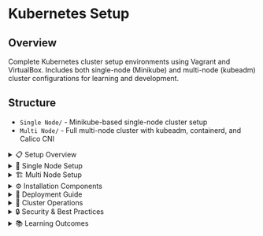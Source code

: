 # Kubernetes Setup

## Overview
Complete Kubernetes cluster setup environments using Vagrant and VirtualBox. Includes both single-node (Minikube) and multi-node (kubeadm) cluster configurations for learning and development.

## Structure
- `Single Node/` - Minikube-based single-node cluster setup
- `Multi Node/` - Full multi-node cluster with kubeadm, containerd, and Calico CNI

<details>
<summary>📋 Setup Overview</summary>

### Purpose
- Learn Kubernetes cluster architecture
- Practice cluster deployment and management
- Understand networking and CNI configuration
- Explore dashboard and monitoring setup

### Kubernetes Architecture
```mermaid
graph TB
    subgraph "Control Plane (Master Node)"
        A[API Server] --> B[etcd]
        A --> C[Scheduler]
        A --> D[Controller Manager]
        E[Cloud Controller Manager] --> A
    end
    
    subgraph "Data Plane (Worker Nodes)"
        F[kubelet] --> G[Container Runtime]
        F --> H[kube-proxy]
        G --> I[Pods]
        H --> J[Service Networking]
    end
    
    subgraph "Add-ons"
        K[DNS - CoreDNS]
        L[Dashboard]
        M[CNI Plugin]
        N[Ingress Controller]
    end
    
    subgraph "External Components"
        O[kubectl Client]
        P[Load Balancer]
        Q[Storage Classes]
    end
    
    A --> F
    O --> A
    P --> H
    M --> I
    K --> I
    
    subgraph "Network Flow"
        R[External Traffic] --> P
        P --> S[NodePort/LoadBalancer]
        S --> T[ClusterIP Service]
        T --> U[Pod Network]
    end
```

### Control Plane Components
- **API Server**: Central management component, REST API endpoint
- **etcd**: Distributed key-value store for cluster state
- **Scheduler**: Assigns pods to nodes based on resource requirements
- **Controller Manager**: Runs controller processes (ReplicaSet, Deployment, etc.)
- **Cloud Controller Manager**: Integrates with cloud provider APIs

### Data Plane Components
- **kubelet**: Node agent that manages pods and containers
- **Container Runtime**: Runs containers (containerd, Docker, CRI-O)
- **kube-proxy**: Network proxy for service discovery and load balancing

### Architecture Comparison
```mermaid
graph TB
    subgraph "Single Node Setup"
        A[Minikube VM] --> B[Docker Driver]
        B --> C[Single Node Cluster]
        C --> D[Built-in Dashboard]
    end
    
    subgraph "Multi Node Setup"
        E[k8s-master] --> F[Control Plane]
        G[k8s-worker1] --> H[Worker Nodes]
        I[k8s-worker2] --> H
        J[k8s-client] --> K[kubectl Client]
        
        F --> L[Calico CNI]
        H --> L
        K --> M[Dashboard Access]
    end
    
    subgraph "Components"
        N[containerd Runtime]
        O[kubeadm Bootstrap]
        P[Calico Networking]
        Q[Kubernetes Dashboard]
    end
```

</details>

<details>
<summary>🚀 Single Node Setup</summary>

### Minikube Configuration
- **VM**: Ubuntu 20.04 (focal64)
- **Resources**: 4 CPU, 6GB RAM
- **Driver**: Docker
- **Kubernetes**: Latest stable version

### Quick Start
```bash
# Navigate to Single Node directory
cd "Single Node"

# Start the VM
vagrant up

# Check status
vagrant status

# SSH into VM
vagrant ssh

# Verify cluster
kubectl get nodes
```

### Features
- **Minikube**: Single-node Kubernetes cluster
- **Docker Driver**: Container runtime
- **Dashboard**: Built-in web UI
- **Metrics Server**: Resource monitoring
- **Addons**: Easy extension management

### Cluster Operations
```bash
# Inside the VM
minikube status
minikube addons list
minikube addons enable dashboard
minikube addons enable metrics-server

# Access dashboard
minikube dashboard --url

# Resource monitoring
kubectl top nodes
kubectl top pods
```

</details>

<details>
<summary>🏗️ Multi Node Setup</summary>

### Cluster Architecture
```mermaid
graph TB
    A[k8s-master<br/>192.168.56.10] --> B[Control Plane]
    C[k8s-worker1<br/>192.168.56.11] --> D[Worker Node]
    E[k8s-worker2<br/>192.168.56.12] --> D
    F[k8s-client<br/>192.168.56.13] --> G[kubectl Client]
    
    B --> H[etcd]
    B --> I[API Server]
    B --> J[Scheduler]
    B --> K[Controller Manager]
    
    D --> L[kubelet]
    D --> M[kube-proxy]
    D --> N[containerd]
    
    subgraph "Network"
        O[Calico CNI]
        P[Pod CIDR: 192.168.0.0/16]
    end
    
    B --> O
    D --> O
```

### VM Configuration
- **Base Image**: Ubuntu 20.04 (focal64)
- **Resources**: 4 CPU, 6GB RAM per node
- **Network**: Private network (192.168.56.x)
- **Runtime**: containerd with CRI enabled

### Automated Setup Process
1. **Common Setup**: All nodes get containerd, kubeadm, kubectl
2. **Master Init**: Control plane initialization with Calico CNI
3. **Worker Join**: Automatic cluster joining using shared tokens
4. **Client Config**: kubectl configuration for cluster access

</details>

<details>
<summary>⚙️ Installation Components</summary>

### Container Runtime (containerd)
```yaml
# containerd configuration
version = 2
[plugins."io.containerd.grpc.v1.cri"]
  sandbox_image = "registry.k8s.io/pause:3.9"
  [plugins."io.containerd.grpc.v1.cri".containerd.runtimes.runc.options]
    SystemdCgroup = true
```

### Kubernetes Components
- **kubeadm**: Cluster bootstrapping tool
- **kubelet**: Node agent
- **kubectl**: Command-line interface
- **Version**: Kubernetes 1.30 stable

### Network Configuration
```bash
# Kernel modules for networking
overlay
br_netfilter

# Sysctl settings
net.bridge.bridge-nf-call-iptables = 1
net.bridge.bridge-nf-call-ip6tables = 1
net.ipv4.ip_forward = 1
```

### CNI Setup (Multi-node)
- **Calico**: Network policy and connectivity
- **Pod CIDR**: 192.168.0.0/16
- **Version**: v3.27.3

</details>

<details>
<summary>🚀 Deployment Guide</summary>

### Single Node Deployment
```bash
# Clone and navigate
cd "Kubernethes Setup/Single Node"

# Start VM
vagrant up

# Verify installation
vagrant ssh -c "kubectl get nodes"
vagrant ssh -c "minikube status"

# Enable dashboard
vagrant ssh -c "minikube addons enable dashboard"
vagrant ssh -c "minikube addons enable metrics-server"
```

### Multi Node Deployment
```bash
# Navigate to Multi Node directory
cd "Kubernethes Setup/Multi Node"

# Start all VMs (order matters)
vagrant up k8s-master
vagrant up k8s-worker1
vagrant up k8s-worker2
vagrant up k8s-client

# Verify cluster
vagrant ssh k8s-client -c "kubectl get nodes -o wide"

# Check pod distribution
vagrant ssh k8s-client -c "kubectl get pods -o wide"
```

### Dashboard Access (Multi-node)
```bash
# Install dashboard
vagrant ssh k8s-client -c "kubectl apply -f https://raw.githubusercontent.com/kubernetes/dashboard/v2.7.0/aio/deploy/recommended.yaml"

# Create admin user and get token
vagrant ssh k8s-client -c "kubectl -n kubernetes-dashboard create token admin-user"

# Start proxy
vagrant ssh k8s-client -c "kubectl proxy --address=0.0.0.0 --disable-filter=true"

# Access at: http://192.168.56.13:8001/api/v1/namespaces/kubernetes-dashboard/services/https:kubernetes-dashboard:/proxy/
```

</details>

<details>
<summary>🔧 Cluster Operations</summary>

### Basic Operations
```bash
# Check cluster status
kubectl get nodes
kubectl get pods --all-namespaces
kubectl cluster-info

# Deploy test application
kubectl create deployment nginx --image=nginx:latest --replicas=3
kubectl expose deployment nginx --port=80 --type=NodePort

# Scale deployment
kubectl scale deployment nginx --replicas=10

# Check pod distribution
kubectl get pods -o wide
```

### Troubleshooting
```mermaid
graph TB
    A[Cluster Issues] --> B[Node Status]
    A --> C[Pod Status]
    A --> D[Network Issues]
    A --> E[Resource Issues]
    
    B --> F[kubectl get nodes]
    C --> G[kubectl describe pod]
    D --> H[kubectl get svc]
    E --> I[kubectl top nodes]
    
    subgraph "Common Fixes"
        J[Restart kubelet]
        K[Check containerd]
        L[Verify CNI]
        M[Resource limits]
    end
```

### Monitoring Commands
```bash
# Resource usage
kubectl top nodes
kubectl top pods

# Cluster events
kubectl get events --sort-by=.metadata.creationTimestamp

# Component status
kubectl get componentstatuses

# Detailed node info
kubectl describe nodes
```

</details>

<details>
<summary>🔒 Security & Best Practices</summary>

### Security Features
- **RBAC**: Role-based access control enabled
- **Network Policies**: Calico network segmentation
- **Service Accounts**: Proper authentication
- **TLS**: Encrypted communication

### Production Considerations
- **High Availability**: Multiple master nodes
- **Backup Strategy**: etcd backup procedures
- **Monitoring**: Prometheus and Grafana integration
- **Logging**: Centralized log aggregation

### Resource Management
```yaml
# Example resource limits
resources:
  requests:
    memory: "64Mi"
    cpu: "250m"
  limits:
    memory: "128Mi"
    cpu: "500m"
```

</details>

<details>
<summary>📚 Learning Outcomes</summary>

### Cluster Architecture
- Kubernetes component understanding
- Container runtime configuration
- Network plugin integration
- Service discovery mechanisms

### Operational Skills
- Cluster deployment automation
- Node management and scaling
- Application deployment patterns
- Troubleshooting techniques

### Advanced Topics
- CNI plugin configuration
- RBAC and security policies
- Resource quotas and limits
- Monitoring and observability

### Production Readiness
- High availability patterns
- Backup and recovery procedures
- Performance optimization
- Security hardening

</details>